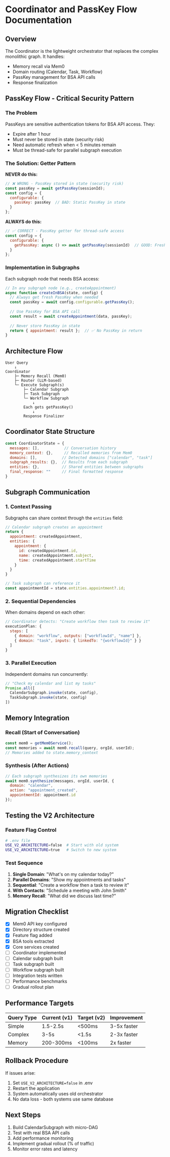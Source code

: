 # Coordinator and PassKey Flow Documentation

## Overview

The Coordinator is the lightweight orchestrator that replaces the complex monolithic graph. It handles:
- Memory recall via Mem0
- Domain routing (Calendar, Task, Workflow)
- PassKey management for BSA API calls
- Response finalization

## PassKey Flow - Critical Security Pattern

### The Problem
PassKeys are sensitive authentication tokens for BSA API access. They:
- Expire after 1 hour
- Must never be stored in state (security risk)
- Need automatic refresh when < 5 minutes remain
- Must be thread-safe for parallel subgraph execution

### The Solution: Getter Pattern

**NEVER do this:**
```javascript
// ❌ WRONG - PassKey stored in state (security risk)
const passKey = await getPassKey(sessionId);
const config = {
  configurable: {
    passKey: passKey  // BAD: Static PassKey in state
  }
};
```

**ALWAYS do this:**
```javascript
// ✅ CORRECT - PassKey getter for thread-safe access
const config = {
  configurable: {
    getPassKey: async () => await getPassKey(sessionId)  // GOOD: Fresh PassKey on demand
  }
};
```

### Implementation in Subgraphs

Each subgraph node that needs BSA access:

```javascript
// In any subgraph node (e.g., createAppointment)
async function createInBSA(state, config) {
  // Always get fresh PassKey when needed
  const passKey = await config.configurable.getPassKey();
  
  // Use PassKey for BSA API call
  const result = await createAppointment(data, passKey);
  
  // Never store PassKey in state
  return { appointment: result };  // ✅ No PassKey in return
}
```

## Architecture Flow

```
User Query
    ↓
Coordinator
    ├─ Memory Recall (Mem0)
    ├─ Router (LLM-based)
    └─ Execute Subgraph(s)
        ├─ Calendar Subgraph
        ├─ Task Subgraph
        └─ Workflow Subgraph
            ↓
        Each gets getPassKey()
            ↓
        Response Finalizer
```

## Coordinator State Structure

```javascript
const CoordinatorState = {
  messages: [],           // Conversation history
  memory_context: {},     // Recalled memories from Mem0
  domains: [],           // Detected domains ["calendar", "task"]
  subgraph_results: {},  // Results from each subgraph
  entities: {},          // Shared entities between subgraphs
  final_response: ""     // Final formatted response
}
```

## Subgraph Communication

### 1. Context Passing
Subgraphs can share context through the `entities` field:

```javascript
// Calendar subgraph creates an appointment
return {
  appointment: createdAppointment,
  entities: {
    appointment: {
      id: createdAppointment.id,
      name: createdAppointment.subject,
      time: createdAppointment.startTime
    }
  }
}

// Task subgraph can reference it
const appointmentId = state.entities.appointment?.id;
```

### 2. Sequential Dependencies
When domains depend on each other:

```javascript
// Coordinator detects: "Create workflow then task to review it"
executionPlan: {
  steps: [
    { domain: "workflow", outputs: ["workflowId", "name"] },
    { domain: "task", inputs: { linkedTo: "{workflowId}" } }
  ]
}
```

### 3. Parallel Execution
Independent domains run concurrently:

```javascript
// "Check my calendar and list my tasks"
Promise.all([
  CalendarSubgraph.invoke(state, config),
  TaskSubgraph.invoke(state, config)
])
```

## Memory Integration

### Recall (Start of Conversation)
```javascript
const mem0 = getMem0Service();
const memories = await mem0.recall(query, orgId, userId);
// Memories added to state.memory_context
```

### Synthesis (After Actions)
```javascript
// Each subgraph synthesizes its own memories
await mem0.synthesize(messages, orgId, userId, {
  domain: "calendar",
  action: "appointment_created",
  appointmentId: appointment.id
});
```

## Testing the V2 Architecture

### Feature Flag Control
```bash
# .env file
USE_V2_ARCHITECTURE=false  # Start with old system
USE_V2_ARCHITECTURE=true   # Switch to new system
```

### Test Sequence
1. **Single Domain**: "What's on my calendar today?"
2. **Parallel Domains**: "Show my appointments and tasks"
3. **Sequential**: "Create a workflow then a task to review it"
4. **With Contacts**: "Schedule a meeting with John Smith"
5. **Memory Recall**: "What did we discuss last time?"

## Migration Checklist

- [x] Mem0 API key configured
- [x] Directory structure created
- [x] Feature flag added
- [x] BSA tools extracted
- [x] Core services created
- [ ] Coordinator implemented
- [ ] Calendar subgraph built
- [ ] Task subgraph built
- [ ] Workflow subgraph built
- [ ] Integration tests written
- [ ] Performance benchmarks
- [ ] Gradual rollout plan

## Performance Targets

| Query Type | Current (v1) | Target (v2) | Improvement |
|------------|--------------|-------------|-------------|
| Simple     | 1.5-2.5s     | <500ms      | 3-5x faster |
| Complex    | 3-5s         | <1.5s       | 2-3x faster |
| Memory     | 200-300ms    | <100ms      | 2x faster   |

## Rollback Procedure

If issues arise:
1. Set `USE_V2_ARCHITECTURE=false` in .env
2. Restart the application
3. System automatically uses old orchestrator
4. No data loss - both systems use same database

## Next Steps

1. Build CalendarSubgraph with micro-DAG
2. Test with real BSA API calls
3. Add performance monitoring
4. Implement gradual rollout (% of traffic)
5. Monitor error rates and latency